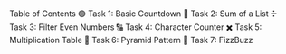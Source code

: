Table of Contents
      🟢 Task 1: Basic Countdown
      🔢 Task 2: Sum of a List
      ➗ Task 3: Filter Even Numbers
      🔠 Task 4: Character Counter
      ✖️ Task 5: Multiplication Table
      🔺 Task 6: Pyramid Pattern
      🍭 Task 7: FizzBuzz
